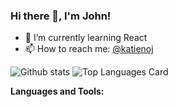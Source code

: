 ### Hi there 👋, I'm John!
<!--
<a href="https://twitter.com/katienoj">
  <img align="left" alt="John Katieno | Twitter" width="21px" src="https://raw.githubusercontent.com/katienoj/katienoj/master/assets/twitter.png"/>
</a>
<a href="https://medium.com/@katienoj">
  <img align="left" alt="John Katieno | Medium" width="21px" src="https://raw.githubusercontent.com/katienoj/katienoj/master/assets/medium.png"/>
</a>
-->
- 🌱 I’m currently learning React
- 📫 How to reach me: <a href="https://twitter.com/katienoj">@katienoj</a> 

![Github stats](https://github-readme-stats.vercel.app/api?username=katienoj&theme=highcontrast&show_icons=true&count_private=true)
![Top Languages Card](https://github-readme-stats.vercel.app/api/top-langs/?username=katienoj&layout=compact)
<!--
My Repos
[![vennfig](https://github-readme-stats.vercel.app/api/pin/?username=katienoj&repo=vennfig&show_owner=true)](https://github.com/katienoj/vennfig)
[![statsfig](https://github-readme-stats.vercel.app/api/pin/?username=katienoj&repo=statsfig&show_owner=true)](https://github.com/katienoj/statsfig)
[![Covid 19 Stats](https://github-readme-stats.vercel.app/api/pin/?username=katienoj&repo=covid-19-stats&show_owner=true)](https://github.com/katienoj/covid-19-stats)
-->

**Languages and Tools:**  

<!--
<code><img height="40" src="https://raw.githubusercontent.com/katienoj/katienoj/master/assets/jupyter-notebook.png"></code>
<code><img height="40" src="https://raw.githubusercontent.com/katienoj/katienoj/master/assets/python.png"></code>
<code><img height="40" src="https://raw.githubusercontent.com/katienoj/katienoj/master/assets/rust.png"></code>
<code><img height="40" src="https://raw.githubusercontent.com/katienoj/katienoj/master/assets/javascript.png"></code>
<code><img height="40" src="https://raw.githubusercontent.com/katienoj/katienoj/master/assets/php.png"></code>
<code><img height="40" src="https://raw.githubusercontent.com/katienoj/katienoj/master/assets/visual-studio-code.png"></code>
<code><img height="40" src="https://raw.githubusercontent.com/katienoj/katienoj/master/assets/vim.png"></code>  
 -->
